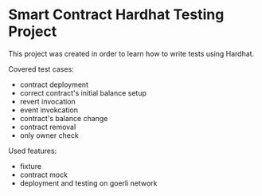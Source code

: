 # Smart Contract Hardhat Testing Project

This project was created in order to learn how to write tests using Hardhat.

Covered test cases:
- contract deployment
- correct contract's initial balance setup
- revert invocation
- event invokcation
- contract's balance change
- contract removal
- only owner check

Used features:
- fixture
- contract mock
- deployment and testing on goerli network 

